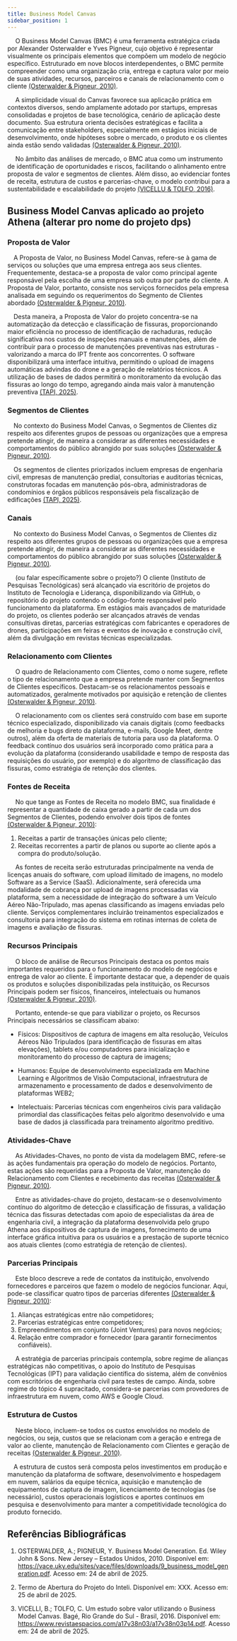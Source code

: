 ```yaml
---
title: Business Model Canvas
sidebar_position: 1
---
```


&emsp; O Business Model Canvas (BMC) é uma ferramenta estratégica criada por Alexander Osterwalder e Yves Pigneur, cujo objetivo é representar visualmente os principais elementos que compõem um modelo de negócio específico. Estruturado em nove blocos interdependentes, o BMC permite compreender como uma organização cria, entrega e captura valor por meio de suas atividades, recursos, parceiros e canais de relacionamento com o cliente [(Osterwalder & Pigneur, 2010)](#referências-bibliográficas).

&emsp; A simplicidade visual do Canvas favorece sua aplicação prática em contextos diversos, sendo amplamente adotado por startups, empresas consolidadas e projetos de base tecnológica, cenário de aplicação deste documento. Sua estrutura orienta decisões estratégicas e facilita a comunicação entre stakeholders, especialmente em estágios iniciais de desenvolvimento, onde hipóteses sobre o mercado, o produto e os clientes ainda estão sendo validadas [(Osterwalder & Pigneur, 2010)](#referências-bibliográficas).

&emsp; No âmbito das análises de mercado, o BMC atua como um instrumento de identificação de oportunidades e riscos, facilitando o alinhamento entre proposta de valor e segmentos de clientes. Além disso, ao evidenciar fontes de receita, estrutura de custos e parcerias-chave, o modelo contribui para a sustentabilidade e escalabilidade do projeto [(VICELLU & TOLFO, 2016)](#referências-bibliográficas).


## Business Model Canvas aplicado ao projeto Athena (alterar pro nome do projeto dps)

### Proposta de Valor

&emsp;A Proposta de Valor, no Business Model Canvas, refere-se à gama de serviços ou soluções que uma empresa entrega aos seus clientes. Frequentemente, destaca-se a proposta de valor como principal agente responsável pela escolha de uma empresa sob outra por parte do cliente. A Proposta de Valor, portanto, consiste nos serviços fornecidos pela empresa analisada em seguindo os requerimentos do Segmento de Clientes abordado [(Osterwalder & Pigneur, 2010)](#referências-bibliográficas).

&emsp;Desta maneira, a Proposta de Valor do projeto concentra-se na automatização da detecção e classificação de fissuras, proporcionando maior eficiência no processo de identificação de rachaduras, redução significativa nos custos de inspeções manuais e manutenções, além de contribuir para o processo de manutenções preventivas nas estruturas - valorizando a marca do IPT frente aos concorrentes. O software disponibilizará uma interface intuitiva, permitindo o upload de imagens automáticas advindas do drone e a geração de relatórios técnicos. A utilização de bases de dados permitirá o monitoramento da evolução das fissuras ao longo do tempo, agregando ainda mais valor à manutenção preventiva [(TAPI, 2025)](#referências-bibliográficas).

### Segmentos de Clientes

&emsp;No contexto do Business Model Canvas, o Segmentos de Clientes diz respeito aos diferentes grupos de pessoas ou organizações que a empresa pretende atingir, de maneira a considerar as diferentes necessidades e comportamentos do público abrangido por suas soluções [(Osterwalder & Pigneur, 2010)](#referências-bibliográficas).

&emsp;Os segmentos de clientes priorizados incluem empresas de engenharia civil, empresas de manutenção predial, consultorias e auditorias técnicas, construtoras focadas em manutenção pós-obra, administradoras de condomínios e órgãos públicos responsáveis pela fiscalização de edificações [(TAPI, 2025)](#referências-bibliográficas).

### Canais

&emsp;No contexto do Business Model Canvas, o Segmentos de Clientes diz respeito aos diferentes grupos de pessoas ou organizações que a empresa pretende atingir, de maneira a considerar as diferentes necessidades e comportamentos do público abrangido por suas soluções [(Osterwalder & Pigneur, 2010)](#referências-bibliográficas).

&emsp; (ou falar específicamente sobre o projeto?) O cliente (Instituto de Pesquisas Tecnológicas) será alcançado via escritório de projetos do Instituto de Tecnologia e Liderança, disponibilizando via GitHub, o repositório do projeto contendo o código-fonte responsável pelo funcionamento da plataforma. Em estágios mais avançados de maturidade do projeto, os clientes poderão ser alcançados através de vendas consultivas diretas, parcerias estratégicas com fabricantes e operadores de drones, participações em feiras e eventos de inovação e construção civil, além da divulgação em revistas técnicas especializadas.

### Relacionamento com Clientes

&emsp; O quadro de Relacionamento com Clientes, como o nome sugere, reflete o tipo de relacionamento que a empresa pretende manter com Segmentos de Clientes específicos. Destacam-se os relacionamentos pessoais e automatizados, geralmente motivados por aquisição e retenção de clientes [(Osterwalder & Pigneur, 2010)](#referências-bibliográficas).

&emsp; O relacionamento com os clientes será construído com base em suporte técnico especializado, disponibilizado via canais digitais (como feedbacks de melhoria e bugs direto da plataforma, e-mails, Google Meet, dentre outros), além da oferta de materiais de tutoria para uso da plataforma. O feedback contínuo dos usuários será incorporado como prática para a evolução da plataforma (considerando usabilidade e tempo de resposta das requisições do usuário, por exemplo) e do algoritmo de classificação das fissuras, como estratégia de retenção dos clientes.

### Fontes de Receita

&emsp; No que tange as Fontes de Receita no modelo BMC, sua finalidade é representar a quantidade de caixa gerado a partir de cada um dos Segmentos de Clientes, podendo envolver dois tipos de fontes [(Osterwalder & Pigneur, 2010)](#referências-bibliográficas):

1. Receitas a partir de transações únicas pelo cliente;
2. Receitas recorrentes a partir de planos ou suporte ao cliente após a compra do produto/solução.

&emsp; As fontes de receita serão estruturadas principalmente na venda de licenças anuais do software, com upload ilimitado de imagens, no modelo Software as a Service (SaaS). Adicionalmente, será oferecida uma modalidade de cobrança por upload de imagens processadas via plataforma, sem a necessidade de integração do software à um Veículo Aéreo Não-Tripulado, mas apenas classificando as imagens enviadas pelo cliente. Serviços complementares incluirão treinamentos especializados e consultoria para integração do sistema em rotinas internas de coleta de imagens e avaliação de fissuras.

### Recursos Principais

&emsp; O bloco de análise de Recursos Principais destaca os pontos mais importantes requeridos para o funcionamento do modelo de negócios e entrega de valor ao cliente. É importante destacar que, a depender de quais os produtos e soluções disponibilizadas pela instituição, os Recursos Principais podem ser físicos, financeiros, intelectuais ou humanos [(Osterwalder & Pigneur, 2010)](#referências-bibliográficas).

&emsp; Portanto, entende-se que para viabilizar o projeto, os Recursos Principais necessários se classificam abaixo:

- Físicos: Dispositivos de captura de imagens em alta resolução, Veículos Aéreos Não Tripulados (para identificação de fissuras em altas elevações), tablets e/ou computadores para inicialização e monitoramento do processo de captura de imagens;

- Humanos: Equipe de desenvolvimento especializada em Machine Learning e Algoritmos de Visão Computacional, infraestrutura de armazenamento e processamento de dados e desenvolvimento de plataformas WEB2;

- Intelectuais: Parcerias técnicas com engenheiros civis para validação primordial das classificações feitas pelo algoritmo desenvolvido e uma base de dados já classificada para treinamento algoritmo preditivo.

### Atividades-Chave

&emsp; As Atividades-Chaves, no ponto de vista da modelagem BMC, refere-se às ações fundamentais pra operação do modelo de negócios. Portanto, estas ações são requeridas para a Proposta de Valor, manutenção do Relacionamento com Clientes e recebimento das receitas [(Osterwalder & Pigneur, 2010)](#referências-bibliográficas).

&emsp; Entre as atividades-chave do projeto, destacam-se o desenvolvimento contínuo do algoritmo de detecção e classificação de fissuras, a validação técnica das fissuras detectadas com apoio de especialistas da área de engenharia civil, a integração da plataforma desenvolvida pelo grupo Athena aos dispositivos de captura de imagens, fornecimento de uma interface gráfica intuitiva para os usuários e a prestação de suporte técnico aos atuais clientes (como estratégia de retenção de clientes).

### Parcerias Principais

&emsp; Este bloco descreve a rede de contatos da instituição, envolvendo fornecedores e parceiros que fazem o modelo de negócios funcionar. Aqui, pode-se classificar quatro tipos de parcerias diferentes [(Osterwalder & Pigneur, 2010)](#referências-bibliográficas):

1. Alianças estratégicas entre não competidores;
2. Parcerias estratégicas entre competidores;
3. Empreendimentos em conjunto (Joint Ventures) para novos negócios;
4. Relação entre comprador e fornecedor (para garantir fornecimentos confiáveis).

&emsp; A estratégia de parcerias principais contempla, sobre regime de alianças estratégicas não competitivas, o apoio do Instituto de Pesquisas Tecnológicas (IPT) para validação científica do sistema, além de convênios com escritórios de engenharia civil para testes de campo. Ainda, sobre regime do tópico 4 supracitado, considera-se parcerias com provedores de infraestrutura em nuvem, como AWS e Google Cloud.

### Estrutura de Custos

&emsp; Neste bloco, incluem-se todos os custos envolvidos no modelo de negócios, ou seja, custos que se relacionam com a geração e entrega de valor ao cliente, manutenção de Relacionamento com Clientes e geração de receitas [(Osterwalder & Pigneur, 2010)](#referências-bibliográficas).

&emsp;A estrutura de custos será composta pelos investimentos em produção e manutenção da plataforma de software, desenvolvimento e hospedagem em nuvem, salários da equipe técnica, aquisição e manutenção de equipamentos de captura de imagem, licenciamento de tecnologias (se necessário), custos operacionais logísticos e aportes contínuos em pesquisa e desenvolvimento para manter a competitividade tecnológica do produto fornecido.

## Referências Bibliográficas

1. OSTERWALDER, A.; PIGNEUR, Y. Business Model Generation. Ed. Wiley John & Sons. New Jersey – Estados Unidos, 2010. Disponível em: https://vace.uky.edu/sites/vace/files/downloads/9_business_model_generation.pdf. Acesso em: 24 de abril de 2025.

3. Termo de Abertura do Projeto do Inteli. Disponível em: XXX. Acesso em: 25 de abril de 2025.

2. VICELLI, B.; TOLFO, C. Um estudo sobre valor utilizando o Business Model Canvas. Bagé, Rio Grande do Sul - Brasil, 2016. Disponível em: https://www.revistaespacios.com/a17v38n03/a17v38n03p14.pdf. Acesso em: 24 de abril de 2025.